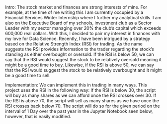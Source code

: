 
Intro:
        The stock market and finances are strong interests of mine. For example, at the time of me writing this I am currently occupied by a Financial Services Winter Internship where I further my analytical skills. I am also on the Executive Board of my schools, investment club as a Sector Leader with my sector managing over 20% the club’s capital which exceeds 600,000 real dollars. 
     With this, I decided to pair my interest in finances with my love for Data Science. Recently, I have been intrigued by a strategy based on the Relative Strength Index (RSI) for trading. As the name suggests the RSI provides information to the trader regarding the stock’s standing as either overbought or oversold. If the RSI is below 50, we can say that the RSI would suggest the stock to be relatively oversold meaning it might be a good time to buy. Likewise, if the RSI is above 50, we can say that the RSI would suggest the stock to be relatively overbought and it might be a good time to sell.

Implementation:
         We can implement this in trading in many ways. This project uses the RSI in the following way: If the RSI is below 30, the script will buy as many shares as we can afford once the RSI crosses over 30. If the RSI is above 70, the script will sell as many shares as we have once the RSI crosses back below 70. The script will do so for the given period on the interval of 1 Day over the past year in the Jupyter Notebook seen below, however, that is easily modified.

